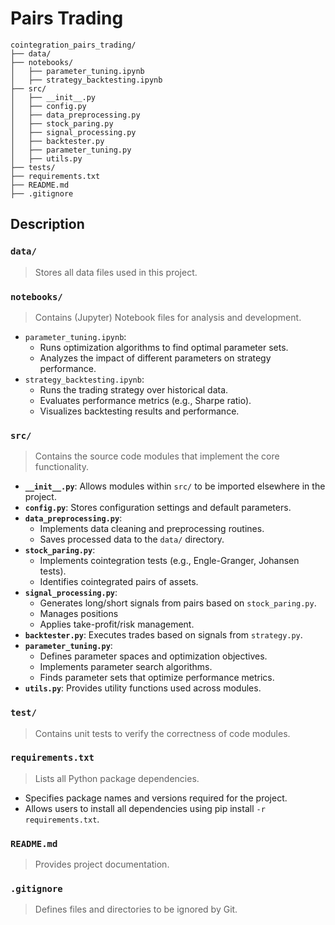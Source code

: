 # Pairs Trading
```
cointegration_pairs_trading/
├── data/
├── notebooks/
│   ├── parameter_tuning.ipynb
│   ├── strategy_backtesting.ipynb
├── src/
│   ├── __init__.py
│   ├── config.py
│   ├── data_preprocessing.py
│   ├── stock_paring.py
│   ├── signal_processing.py
│   ├── backtester.py
│   ├── parameter_tuning.py
│   ├── utils.py
├── tests/
├── requirements.txt
├── README.md
├── .gitignore
```
## Description
### `data/`  
> Stores all data files used in this project.

### `notebooks/`  
> Contains (Jupyter) Notebook files for analysis and development.
- `parameter_tuning.ipynb`:
  - Runs optimization algorithms to find optimal parameter sets.
  - Analyzes the impact of different parameters on strategy performance.
- `strategy_backtesting.ipynb`:
  - Runs the trading strategy over historical data.
  - Evaluates performance metrics (e.g., Sharpe ratio).
  - Visualizes backtesting results and performance.

### `src/`
> Contains the source code modules that implement the core functionality.
- **`__init__.py`**: Allows modules within `src/` to be imported elsewhere in the project.
- **`config.py`**: Stores configuration settings and default parameters.
- **`data_preprocessing.py`**:
  - Implements data cleaning and preprocessing routines.
  - Saves processed data to the `data/` directory.
- **`stock_paring.py`**:
  - Implements cointegration tests (e.g., Engle-Granger, Johansen tests).
  - Identifies cointegrated pairs of assets.
- **`signal_processing.py`**:
  - Generates long/short signals from pairs based on `stock_paring.py`.
  - Manages positions
  - Applies take-profit/risk management.
- **`backtester.py`**: Executes trades based on signals from `strategy.py`.
- **`parameter_tuning.py`**:
  - Defines parameter spaces and optimization objectives.
  - Implements parameter search algorithms.
  - Finds parameter sets that optimize performance metrics.
- **`utils.py`**: Provides utility functions used across modules.

### `test/`
> Contains unit tests to verify the correctness of code modules.

### `requirements.txt`
> Lists all Python package dependencies.
- Specifies package names and versions required for the project.
- Allows users to install all dependencies using pip install `-r requirements.txt`.

### `README.md`
> Provides project documentation.

### `.gitignore`
> Defines files and directories to be ignored by Git.
